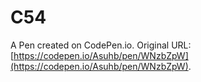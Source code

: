 # C54

A Pen created on CodePen.io. Original URL: [https://codepen.io/Asuhb/pen/WNzbZpW](https://codepen.io/Asuhb/pen/WNzbZpW).

